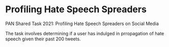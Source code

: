 # Profiling Hate Speech Spreaders

PAN Shared Task 2021: Profiling Hate Speech Spreaders on Social Media

The task involves determining if a user has indulged in prropagation of hate speech given their past 200 tweets.
